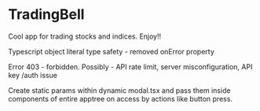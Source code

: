 # TradingBell
Cool app for trading stocks and indices.
Enjoy!! 


Typescript object literal type safety - removed onError property 

Error 403 - forbidden. Possibly - API rate limit, server misconfiguration, API key /auth issue  

Create static params within dynamic modal.tsx and pass them inside components of entire apptree on access by actions like button press.  
 